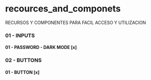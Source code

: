 # recources_and_componets

RECURSOS Y COMPONENTES PARA FACIL ACCESO Y UTILIZACION

### 01 - INPUTS

#### 01 - PASSWORD - DARK MODE [x]

### 02 - BUTTONS

#### 01 - BUTTON [x]
